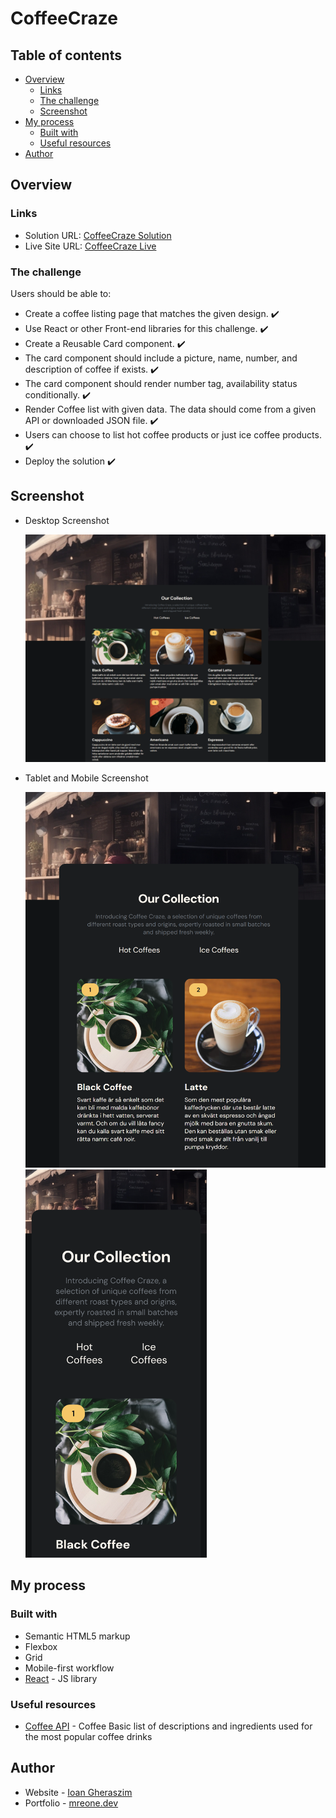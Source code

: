 # CoffeeCraze

## Table of contents

- [Overview](#overview)
  - [Links](#links)
  - [The challenge](#the-challenge)
  - [Screenshot](#screenshot)
- [My process](#my-process)
  - [Built with](#built-with)
  - [Useful resources](#useful-resources)
- [Author](#author)

## Overview

### Links

- Solution URL: [CoffeeCraze Solution](https://github.com/ioangheraszim/CoffeeCraze)
- Live Site URL: [CoffeeCraze Live](https://ioangheraszim.github.io/CoffeeCraze)

### The challenge

Users should be able to:

- Create a coffee listing page that matches the given design. ✔️
- Use React or other Front-end libraries for this challenge. ✔️
- Create a Reusable Card component. ✔️
- The card component should include a picture, name, number, and description of coffee if exists. ✔️
- The card component should render number tag, availability status conditionally. ✔️
- Render Coffee list with given data. The data should come from a given API or downloaded JSON file. ✔️
- Users can choose to list hot coffee products or just ice coffee products. ✔️
- Deploy the solution ✔️

## Screenshot

- Desktop Screenshot

  <p>
    <img width="800px" src="./src/assets/screenshots/coffeecraze-desktop.png" />
  </p>

- Tablet and Mobile Screenshot
  <p float="left">
    <img src="./src/assets/screenshots/coffeecraze-tablet.png" width="500px"/>
     <img src="./src/assets/screenshots/coffeecraze-mobile.png" width="290px"/>
  </p>

## My process

### Built with

- Semantic HTML5 markup
- Flexbox
- Grid
- Mobile-first workflow
- [React](https://reactjs.org/) - JS library

### Useful resources
- [Coffee API](https://sampleapis.com/api-list/coffee) - Coffee Basic list of descriptions and ingredients used for the most popular coffee drinks

## Author

- Website - [Ioan Gheraszim](https://github.com/ioangheraszim)
- Portfolio - [mreone.dev](https://ioangheraszim.github.io/portofolio/)

